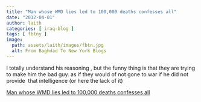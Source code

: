 ```yaml
---
title: "Man whose WMD lies led to 100,000 deaths confesses all"
date: "2012-04-01"
author: laith
categories: [ iraq-blog ]
tags: [ fbtny ]
image:
  path: assets/laith/images/fbtn.jpg
  alt: From Baghdad To New York Blogs
---
```


I totally understand his reasoning , but the funny thing is that they are trying to make him the bad guy. as if they would of not gone to war if he did not provide  that intelligence (or here the lack of it)  

  
[Man whose WMD lies led to 100,000 deaths confesses all](https://www.independent.co.uk/news/world/politics/man-whose-wmd-lies-led-to-100000-deaths-confesses-all-7606236.html)
